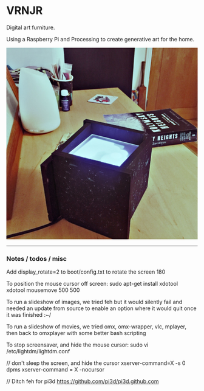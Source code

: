 # VRNJR

Digital art furniture.

Using a Raspberry Pi and Processing to create generative art for the home.

![alt text](https://github.com/suttree/vrniture/blob/master/vrnjr.jpg?raw=true)

---

### Notes / todos / misc
Add display_rotate=2 to boot/config.txt to rotate the screen 180

To position the mouse cursor off screen:
sudo apt-get install xdotool
xdotool mousemove 500 500

To run a slideshow of images, we tried feh but it would silently fail and needed an update from source to enable an option where it would quit once it was finished :~/

To run a slideshow of movies, we tried omx, omx-wrapper, vlc, mplayer, then back to omxplayer with some better bash scripting

To stop screensaver, and hide the mouse cursor:
sudo vi /etc/lightdm/lightdm.conf

// don't sleep the screen, and hide the cursor
xserver-command=X -s 0 dpms
xserver-command = X -nocursor

// Ditch feh for pi3d
https://github.com/pi3d/pi3d.github.com

